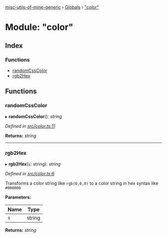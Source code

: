 [misc-utils-of-mine-generic](../README.md) › [Globals](../globals.md) › ["color"](_color_.md)

# Module: "color"

## Index

### Functions

* [randomCssColor](_color_.md#randomcsscolor)
* [rgb2Hex](_color_.md#rgb2hex)

## Functions

###  randomCssColor

▸ **randomCssColor**(): *string*

*Defined in [src/color.ts:11](https://github.com/cancerberoSgx/misc-utils-of-mine/blob/31c2f04/misc-utils-of-mine-generic/src/color.ts#L11)*

**Returns:** *string*

___

###  rgb2Hex

▸ **rgb2Hex**(`s`: string): *string*

*Defined in [src/color.ts:6](https://github.com/cancerberoSgx/misc-utils-of-mine/blob/31c2f04/misc-utils-of-mine-generic/src/color.ts#L6)*

Transforms a color string like `rgb(0,0,0)` to a color string in hex syntax like `#000000`

**Parameters:**

Name | Type |
------ | ------ |
`s` | string |

**Returns:** *string*
